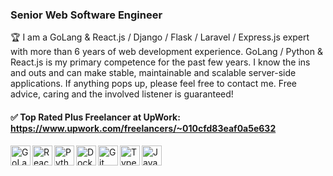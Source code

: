 ### Senior Web Software Engineer

🏆 I am a GoLang & React.js / Django / Flask / Laravel / Express.js expert with more than 6 years of web development experience. GoLang / Python & React.js is my primary competence for the past few years. I know the ins and outs and can make stable, maintainable and scalable server-side applications. If anything pops up, please feel free to contact me. Free advice, caring and the involved listener is guaranteed!

#### ✅ Top Rated Plus Freelancer at UpWork: https://www.upwork.com/freelancers/~010cfd83eaf0a5e632 <br>

<img align="left" alt="GoLang" width="32px" src="https://cdn.jsdelivr.net/gh/devicons/devicon/icons/go/go-original-wordmark.svg" />

<img align="left" alt="React" width="32px" src="https://cdn.jsdelivr.net/gh/devicons/devicon/icons/react/react-original.svg" />

<img align="left" alt="Python" width="32px" src="https://cdn.jsdelivr.net/gh/devicons/devicon/icons/python/python-original.svg" />

<img align="left" alt="Docker" width="32px" src="https://cdn.jsdelivr.net/gh/devicons/devicon/icons/docker/docker-original.svg" />

<img align="left" alt="Git" width="32px" src="https://cdn.jsdelivr.net/gh/devicons/devicon/icons/git/git-original.svg" />

<img align="left" alt="TypeScript" width="32px" src="https://cdn.jsdelivr.net/gh/devicons/devicon/icons/typescript/typescript-original.svg" />

<img align="left" alt="JavaScript" width="32px" src="https://cdn.jsdelivr.net/gh/devicons/devicon/icons/javascript/javascript-original.svg" />

<!--
**edtk/edtk** is a ✨ _special_ ✨ repository because its `README.md` (this file) appears on your GitHub profile.

Here are some ideas to get you started:

- 🔭 I’m currently working on ...
- 🌱 I’m currently learning ...
- 👯 I’m looking to collaborate on ...
- 🤔 I’m looking for help with ...
- 💬 Ask me about ...
- 📫 How to reach me: ...
- 😄 Pronouns: ...
- ⚡ Fun fact: ...
-->
